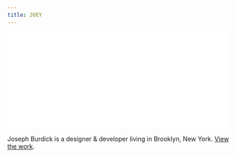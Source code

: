 ```yaml
---
title: JOEY
---
```

![Joey Logo](/images/JOEY_LOGO_solo.svg)

Joseph Burdick is a designer & developer
living in Brooklyn, New York. [View the work](#).
